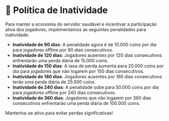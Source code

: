 # 📴 Política de Inatividade

Para manter a economia do servidor saudável e incentivar a participação ativa dos jogadores, implementamos as seguintes penalidades para inatividade:

* **Inatividade de 90 dias**: A penalidade agora é de 10.000 coins por dia para jogadores offline por 90 dias consecutivos.
* **Inatividade de 120 dias**: Jogadores ausentes por 120 dias consecutivos enfrentarão uma perda diária de 15.000 coins.
* **Inatividade de 150 dias**: A taxa de perda aumenta para 20.000 coins por dia para jogadores que não logarem por 150 dias consecutivos.
* **Inatividade de 180 dias**: Jogadores ausentes por 180 dias consecutivos terão uma perda diária de 25.000 coins.
* **Inatividade de 240 dias**: A penalidade sobe para 50.000 coins por dia para jogadores offline por 240 dias consecutivos.
* **Inatividade de 360 dias**: Jogadores que não logarem por 360 dias consecutivos enfrentarão uma perda diária de 100.000 coins.

Mantenha-se ativo para evitar perdas significativas!
